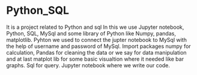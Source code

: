 # Python_SQL
It is a project related to Python and sql
In this we use Jupyter notebook, Python, SQL, MySql and some library of Python like Numpy, pandas, matplotlib.
Pyhton we used to connect the jupter notebook to MySql with the help of username and password of MySql.
Import packages numpy for calculation, Pandas for cleaning the data or we say for data manipulation and at last
matplot lib for some basic visualtion where it needed like bar graphs.
Sql for query.
Jupyter notebook where we write our code.
